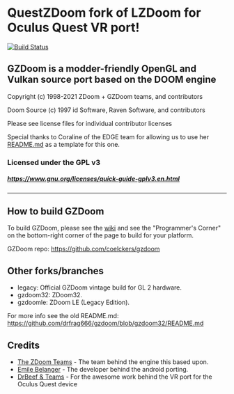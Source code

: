 # QuestZDoom fork of LZDoom for Oculus Quest VR port!

[![Build Status](https://github.com/emawind84/gzdoom/actions/workflows/continuous_integration.yml/badge.svg?branch=questzdoom)](https://github.com/emawind84/gzdoom/actions/workflows/continuous_integration.yml)

## GZDoom is a modder-friendly OpenGL and Vulkan source port based on the DOOM engine

Copyright (c) 1998-2021 ZDoom + GZDoom teams, and contributors

Doom Source (c) 1997 id Software, Raven Software, and contributors

Please see license files for individual contributor licenses

Special thanks to Coraline of the EDGE team for allowing us to use her [README.md](https://github.com/3dfxdev/EDGE/blob/master/README.md) as a template for this one.

### Licensed under the GPL v3
##### https://www.gnu.org/licenses/quick-guide-gplv3.en.html
---

## How to build GZDoom

To build GZDoom, please see the [wiki](https://zdoom.org/wiki/) and see the "Programmer's Corner" on the bottom-right corner of the page to build for your platform.

GZDoom repo: https://github.com/coelckers/gzdoom

## Other forks/branches

 - legacy: Official GZDoom vintage build for GL 2 hardware.
 - gzdoom32: ZDoom32.
 - gzdoomle: ZDoom LE (Legacy Edition).
 
For more info see the old README.md: https://github.com/drfrag666/gzdoom/blob/gzdoom32/README.md


Credits
-------

* [The ZDoom Teams](https://zdoom.org/index) - The team behind the engine this based upon.
* [Emile Belanger](http://www.beloko.com/) - The developer behind the android porting.
* [DrBeef & Teams](https://www.questzdoom.com) - For the awesome work behind the VR port for the Oculus Quest device
